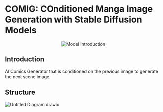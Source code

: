 # COMIG: COnditioned Manga Image Generation with Stable Diffusion Models

<p align="center">
  <img src="https://github.com/ArfiTech/COMIG/assets/60423885/7b166159-af18-49bc-b43e-21b8212e71f8" alt="Model Introduction">
</p>

## Introduction

AI Comics Generator that is conditioned on the previous image to generate the next scene image.

## Structure

![Untitled Diagram drawio](https://github.com/ArfiTech/COMIG/assets/60423885/d6f3d3a2-f404-4370-b9a5-2239b0790e6f)
